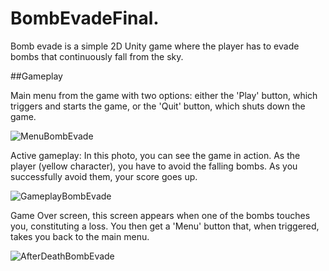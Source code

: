 # BombEvadeFinal.


Bomb evade is a simple 2D Unity game where the player has to evade bombs that continuously fall from the sky.


##Gameplay

Main menu from the game with two options: either the 'Play' button, which triggers and starts the game, or the 'Quit' button, which shuts down the game.

![MenuBombEvade](https://github.com/FernandoRent/BombEvadeFinal./assets/134562558/8ae69f51-269a-4a4d-b37e-ae0da32b5a86)

Active gameplay: In this photo, you can see the game in action. As the player (yellow character), you have to avoid the falling bombs. As you successfully avoid them, your score goes up.

![GameplayBombEvade](https://github.com/FernandoRent/BombEvadeFinal./assets/134562558/36b2204a-41f0-4c9e-850e-016ec9e45876)

Game Over screen, this screen appears when one of the bombs touches you, constituting a loss. You then get a 'Menu' button that, when triggered, takes you back to the main menu. 

![AfterDeathBombEvade](https://github.com/FernandoRent/BombEvadeFinal./assets/134562558/b9ef49b9-f0cf-45b9-8293-0d066d100cde)
